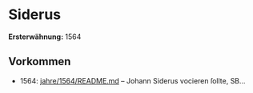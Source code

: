 # Siderus

**Ersterwähnung:** 1564

## Vorkommen
- 1564: [jahre/1564/README.md](../jahre/1564/README.md) – Johann Siderus vocieren ſollte, SB...
